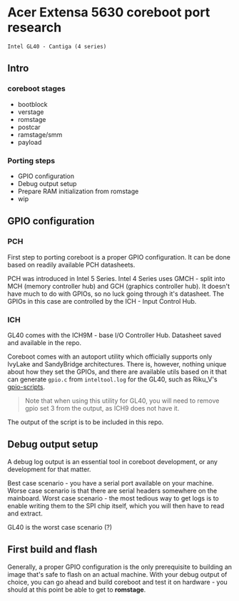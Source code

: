 # Acer Extensa 5630 coreboot port research

    Intel GL40 - Cantiga (4 series)

## Intro

### coreboot stages

- bootblock
- verstage
- romstage
- postcar
- ramstage/smm 
- payload

### Porting steps

- GPIO configuration
- Debug output setup
- Prepare RAM initialization from romstage
- wip

## GPIO configuration 

### PCH

First step to porting coreboot is a proper GPIO configuration. It can be done
based on readily available PCH datasheets.

PCH was introduced in Intel 5 Series. Intel 4 Series uses GMCH - split into 
MCH (memory controller hub) and GCH (graphics controller hub). It doesn't 
have much to do with GPIOs, so no luck
going through it's datasheet. The GPIOs
in this case are controlled by the ICH -
Input Control Hub.

### ICH

GL40 comes with the ICH9M - base I/O Controller Hub. Datasheet saved and available in the repo. 

Coreboot comes with an autoport utility
which officially supports only IvyLake
and SandyBridge architectures. There is,
however, nothing unique about how they
set the GPIOs, and there are available
utils based on it that can generate
`gpio.c` from `inteltool.log` for the
GL40, such as Riku_V's 
[gpio-scripts](https://codeberg.org/Riku_V/gpio-scripts).

> Note that when using this utility for 
GL40, you will need to remove gpio set 3
from the output, as ICH9 does not have 
it.

The output of the script is to be 
included in this repo.

## Debug output setup

A debug log output is an essential tool 
in coreboot development, or any 
development for that matter. 

Best case scenario - you have a serial 
port available on your machine. Worse
case scenario is that there are serial
headers somewhere on the mainboard.
Worst case scenario - the most tedious
way to get logs is to enable writing
them to the SPI chip itself, which you
will then have to read and extract.

GL40 is the worst case scenario (?)

## First build and flash

Generally, a proper GPIO configuration
is the only prerequisite to building an
image that's safe to flash on an actual
machine. With your debug output of 
choice, you can go ahead and build 
coreboot and test it on hardware - you
should at this point be able to get to
**romstage**.